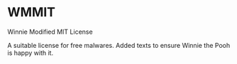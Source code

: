 # WMMIT
Winnie Modified MIT License

A suitable license for free malwares. Added texts to ensure Winnie the Pooh is happy with it.
